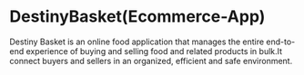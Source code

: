 # DestinyBasket(Ecommerce-App)
Destiny Basket is an online food application that manages the entire end-to-end experience of buying and selling food and related products in bulk.It connect buyers and sellers in an organized, efficient and safe environment.
